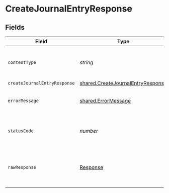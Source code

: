# CreateJournalEntryResponse


## Fields

| Field                                                                                         | Type                                                                                          | Required                                                                                      | Description                                                                                   |
| --------------------------------------------------------------------------------------------- | --------------------------------------------------------------------------------------------- | --------------------------------------------------------------------------------------------- | --------------------------------------------------------------------------------------------- |
| `contentType`                                                                                 | *string*                                                                                      | :heavy_check_mark:                                                                            | HTTP response content type for this operation                                                 |
| `createJournalEntryResponse`                                                                  | [shared.CreateJournalEntryResponse](../../../sdk/models/shared/createjournalentryresponse.md) | :heavy_minus_sign:                                                                            | Success                                                                                       |
| `errorMessage`                                                                                | [shared.ErrorMessage](../../../sdk/models/shared/errormessage.md)                             | :heavy_minus_sign:                                                                            | The request made is not valid.                                                                |
| `statusCode`                                                                                  | *number*                                                                                      | :heavy_check_mark:                                                                            | HTTP response status code for this operation                                                  |
| `rawResponse`                                                                                 | [Response](https://developer.mozilla.org/en-US/docs/Web/API/Response)                         | :heavy_check_mark:                                                                            | Raw HTTP response; suitable for custom response parsing                                       |